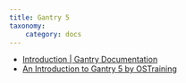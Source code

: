 ```yaml
---
title: Gantry 5
taxonomy:
    category: docs
---
```


* [Introduction | Gantry Documentation](http://docs.gantry.org/gantry5/basics/introduction)
* [An Introduction to Gantry 5 by OSTraining](https://www.ostraining.com/blog/joomla/gantry5/)
